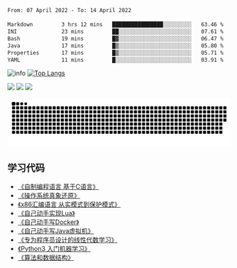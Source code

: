 <!--START_SECTION:waka-->

```text
From: 07 April 2022 - To: 14 April 2022

Markdown         3 hrs 12 mins   ████████████████░░░░░░░░░   63.46 %
INI              23 mins         ██░░░░░░░░░░░░░░░░░░░░░░░   07.61 %
Bash             19 mins         █▓░░░░░░░░░░░░░░░░░░░░░░░   06.47 %
Java             17 mins         █▒░░░░░░░░░░░░░░░░░░░░░░░   05.80 %
Properties       17 mins         █▒░░░░░░░░░░░░░░░░░░░░░░░   05.71 %
YAML             11 mins         █░░░░░░░░░░░░░░░░░░░░░░░░   03.91 %
```

<!--END_SECTION:waka-->

![info](https://github-readme-stats.vercel.app/api?username=chenlingmin&show_icons=true&count_private=true&hide=prs&theme=default_repocard)
[![Top Langs](https://github-readme-stats.vercel.app/api/top-langs/?username=chenlingmin&layout=compact)](https://github.com/anuraghazra/github-readme-stats)


[![](https://img.shields.io/badge/OS-Arch%20Linux-33aadd?style=flat-square&logo=arch-linux&logoColor=ffffff)](https://www.archlinux.org/)
[![](https://img.shields.io/badge/macOS-Hackintosh-292e33?style=flat-square&logo=apple&logoColor=ffffff)](https://www.tonymacx86.com/)
![](https://visitor-badge.glitch.me/badge?page_id=CasterWx.readme)

![](https://raw.githubusercontent.com/chenlingmin/chenlingmin/main/assets/github-contribution-grid-snake.svg)  

## 学习代码

* [《自制编程语言 基于C语言》](https://github.com/chenlingmin/sparrow)
* [《操作系统真象还原》](https://github.com/chenlingmin/os-learn)
* [《x86汇编语言 从实模式到保护模式》](https://github.com/chenlingmin/x86_assembly)
* [《自己动手实现Lua》](https://github.com/chenlingmin/luago)
* [《自己动手写Docker》](https://github.com/chenlingmin/mydocker)
* [《自己动手写Java虚拟机》](https://github.com/chenlingmin/jvmgo)
* [《专为程序员设计的线性代数学习》](https://github.com/chenlingmin/Play-with-Linear-Algebra)
* [《Python3 入门机器学习》](https://github.com/chenlingmin/python3-ml)
* [《算法和数据结构》](https://github.com/chenlingmin/algorithms)
